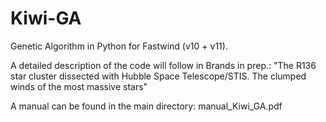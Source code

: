 # Kiwi-GA
Genetic Algorithm in Python for Fastwind (v10 + v11).

A detailed description of the code will follow in Brands in prep.: 
"The R136 star cluster dissected with Hubble Space Telescope/STIS. 
  The clumped winds of the most massive stars"
  
A manual can be found in the main directory: manual_Kiwi_GA.pdf
